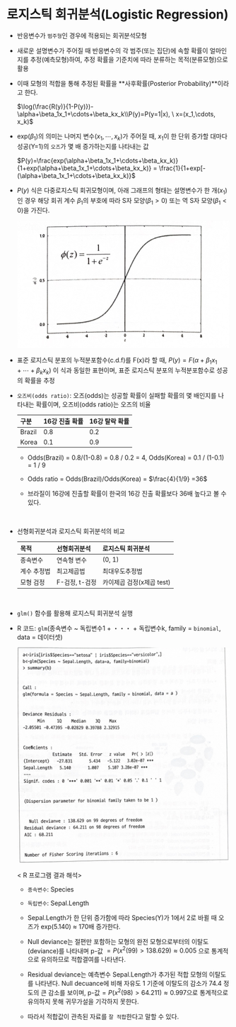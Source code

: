 # 로지스틱 회귀분석(Logistic Regression)

- 반응변수가 `범주형`인 경우에 적용되는 회귀분석모형
  
- 새로운 설명변수가 주어질 때 반응변수의 각 범주(또는 집단)에 속할 확률이 얼마인지를 추정(예측모형)하여, 추정 확률을 기준치에 따라 분류하는 목적(분류모형)으로 활용
  
- 이때 모형의 적합을 통해 추정된 확률을 **사후확률(Posterior Probability)**이라고 한다.
    
    $\log(\frac{R(y)}{1-P(y)})-\alpha+\beta_1x_1+\cdots+\beta_kx_k\\P(y)=P(y=1|x), \ x=(x_1,\cdots, x_k)$
    

- exp($\beta_1$)의 의미는 나머지 변수($x_1, \cdots, x_k$)가 주어질 때, $x_1$이 한 단위 증가할 대마다 성공(Y=1)의 `오즈`가 몇 배 증가하는지를 나타내는 값
    
    $P(y)=\frac{exp(\alpha+\beta_1x_1+\cdots+\beta_kx_k)}{1+exp(\alpha+\beta_1x_1+\cdots+\beta_kx_k)} = \frac{1}{1+exp[-(\alpha+\beta_1x_1+\cdots+\beta_kx_k)}$
    
- $P(y)$ 식은 다중로지스틱 회귀모형이며, 아래 그래프의 형태는 설명변수가 한 개($x_1$)인 경우 해당 회귀 계수 $\beta_1$의 부호에 따라 S자 모양($\beta_1>0)$ 또는 역 S자 모양($\beta_1<0)$을 가진다.
  

    ![](../_images/Classification/Classification_13.jpeg)
    
- 표준 로지스틱 분포의 누적분포함수(c.d.f)를 F(x)라 할 때, $P(y)=F(\alpha+\beta_1x_1+\cdots+\beta_kx_k)$ 이 식과 동일한 표현이며, 표준 로지스틱 분포의 누적분포함수로 성공의 확률을 추정
    
- `오즈비(odds ratio)`: 오즈(odds)는 성공할 확률이 실패할 확률의 몇 배인지를 나타내는 확률이며, 오즈비(odds ratio)는 오즈의 비율
    
    | 구분 | 16강 진출 확률 | 16강 탈락 확률 |
    | --- | --- | --- |
    | Brazil | 0.8 | 0.2 |
    | Korea | 0.1 | 0.9 |
    
    - Odds(Brazil) = 0.8/(1-0.8) = 0.8 / 0.2 = 4,  Odds(Korea) = 0.1 / (1-0.1) = 1 / 9
    
    - Odds ratio = Odds(Brazil)/Odds(Korea) = $\frac{4}{1/9} =36$
    
    - 브라질이 16강에 진출할 확률이 한국의 16강 진출 확률보다 36배 높다고 볼 수 있다.
    
</br>
    
- 선형회귀분석과 로지스틱 회귀분석의 비교
    
    
    | 목적 | 선형회귀분석 | 로지스틱 회귀분석 |
    | --- | --- | --- |
    | 종속변수 | 연속형 변수 | (0, 1) |
    | 계수 추정법 | 최고제곱법 | 최대우도추정법 |
    | 모형 검정 | F-검정, t-검정 | 카이제곱 검정(x제곱 test) |

</br>

- `glm()` 함수를 활용해 로지스틱 회귀분석 실행
- R 코드: `glm`(종속변수 ~ 독립변수1 + ・・・ + 독립변수k, family = `binomial`, data = 데이터셋)
    
    ![](../_images/Classification/Classification_3.jpeg)
    
    < R 프로그램 결과 해석>
    
    - `종속변수`: Species
  
    - `독립변수`: Sepal.Length
    - Sepal.Length가 한 단위 증가함에 따라 Species(Y)가 1에서 2로 바뀔 때 오즈가 exp(5.140) ≈ 170배 증가한다.
    - Null deviance는 절편만 포함하는 모형의 완전 모형으로부터의 이탈도(deviance)를 나타내며 p-값  $= P(x^2(99)>138.629)\approx0.005$ 으로 통계적으로 유의하므로 적합결여를 나타낸다.
    - Residual deviance는 예측변수 Sepal.Length가 추가된 적합 모형의 이탈도를 나타낸다. Null decuance에 비해 자유도 1 기준에 이탈도의 감소가 74.4 정도의 큰 감소를 보이며, p-값$=P(x^2(98)>64.211)\approx0.997$으로 통계적으로 유의하지 못해 귀무가설을 기각하지 못한다.
    - 따라서 적합값이 관측된 자료를 `잘 적합`한다고 말할 수 있다.
  
